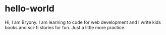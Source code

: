 # hello-world

Hi, I am Bryony. I am learning to code for web development and I write kids books and sci-fi stories for fun. 
Just a little more practice. 
